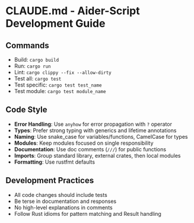 # CLAUDE.md - Aider-Script Development Guide

## Commands

- Build: `cargo build`
- Run: `cargo run`
- Lint: `cargo clippy --fix --allow-dirty`
- Test all: `cargo test`
- Test specific: `cargo test test_name`
- Test module: `cargo test module_name`

## Code Style

- **Error Handling**: Use `anyhow` for error propagation with `?` operator
- **Types**: Prefer strong typing with generics and lifetime annotations
- **Naming**: Use snake_case for variables/functions, CamelCase for types
- **Modules**: Keep modules focused on single responsibility
- **Documentation**: Use doc comments (`///`) for public functions
- **Imports**: Group standard library, external crates, then local modules
- **Formatting**: Use rustfmt defaults

## Development Practices

- All code changes should include tests
- Be terse in documentation and responses
- No high-level explanations in comments
- Follow Rust idioms for pattern matching and Result handling
